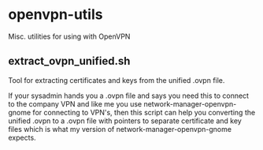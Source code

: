 # openvpn-utils
Misc. utilities for using with OpenVPN

## extract_ovpn_unified.sh
Tool for extracting certificates and keys from the unified .ovpn file.

If your sysadmin hands you a .ovpn file and says you need this to connect to
the company VPN and like me you use network-manager-openvpn-gnome for connecting
to VPN's, then this script can help you converting the unified .ovpn to a .ovpn file
with pointers to separate certificate and key files which is what my version of 
network-manager-openvpn-gnome expects.
